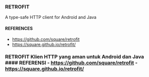 ### RETROFIT
A type-safe HTTP client for Android and Java

#### REFERENCES
- https://github.com/square/retrofit
- https://square.github.io/retrofit/
### RETROFIT Klien HTTP yang aman untuk Android dan Java #### REFERENSI - https://github.com/square/retrofit - https://square.github.io/retrofit/